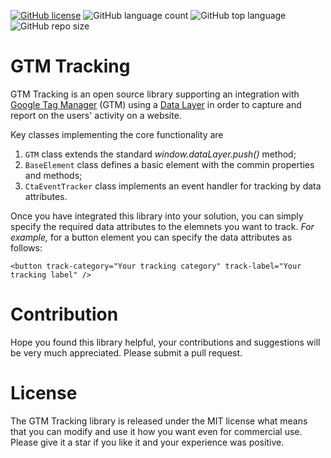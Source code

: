 [![GitHub license](https://img.shields.io/github/license/kate-orlova/gtm-tracking.svg)](https://github.com/kate-orlova/gtm-tracking/blob/master/LICENSE)
![GitHub language count](https://img.shields.io/github/languages/count/kate-orlova/gtm-tracking.svg?style=flat)
![GitHub top language](https://img.shields.io/github/languages/top/kate-orlova/gtm-tracking.svg?style=flat)
![GitHub repo size](https://img.shields.io/github/repo-size/kate-orlova/gtm-tracking.svg?style=flat)


# GTM Tracking
GTM Tracking is an open source library supporting an integration with [Google Tag Manager](https://developers.google.com/tag-manager/) (GTM) using a [Data Layer](https://developers.google.com/tag-manager/devguide#datalayer) in order to capture and report on the users' activity on a website.

Key classes implementing the core functionality are
1. `GTM` class extends the standard _window.dataLayer.push()_ method;
2. `BaseElement` class defines a basic element with the commin properties and methods;
3. `CtaEventTracker` class implements an event handler for tracking by data attributes.

Once you have integrated this library into your solution, you can simply specify the required data attributes to the elemnets you want to track. _For example,_ for a button element you can specify the data attributes as follows:

```<button track-category="Your tracking category" track-label="Your tracking label" />```

# Contribution
Hope you found this library helpful, your contributions and suggestions will be very much appreciated. Please submit a pull request.

# License
The GTM Tracking library is released under the MIT license what means that you can modify and use it how you want even for commercial use. Please give it a star if you like it and your experience was positive.
